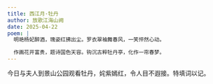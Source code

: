 ```yaml
---
title: 西江月·牡丹
author: 放歌江海山阙
date: 2025-04-22
poem: |
  明艳杨妃醉酒，瑰姿红拂出尘。罗衣翠袖舞春风，一笑怦然心动。

  作画花开富贵，题诗国色天容。钩沉古粹牡丹亭，化作一帘春梦。
---
```


今日与夫人到景山公园观看牡丹，姹紫嫣红，令人目不遐接。特填词以记。
